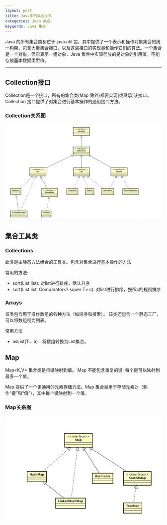 ```yaml
---
layout: post
title: Java中的集合关系
categories: Java 集合
keywords: Java 集合
---
```


Java 的所有集合类都位于 java.util 包，其中提供了一个表示和操作对象集合的统一构架，包含大量集合接口，以及这些接口的实现类和操作它们的算法。一个集合是一个对象，但它表示一组对象，Java 集合中实际存放的是对象的引用值，不能存放基本数据类型值。

---

## Collection接口

Collection是一个接口，所有的集合类(Map 除外)都要实现(或继承)该接口。Collection 接口提供了对集合进行基本操作的通用接口方法。

### Collection关系图
![Collection关系图](https://raw.githubusercontent.com/lyxiang/lyxiang.github.io/master/images/blog/collection-ref.png)

## 集合工具类

### Collections

此类是由静态方法组合的工具类。包含对集合进行基本操作的方法

常用的方法:
* sort(List<T> list): 对list进行排序，默认升序
* sort(List<T> list, Comparator<? super T> c): 对list进行排序，按照c的规则排序

### Arrays

该类包含用于操作数组的各种方法（如排序和搜索）。 该类还包含一个静态工厂，可以将数组视为列表。

常用方法
* asList(T... a)：将数组转换为List集合。

## Map

Map<K,V> 集合类是将键映射到值。 Map 不能包含重复的键; 每个键可以映射到最多一个值。

Map 提供了一个更通用的元素存储方法。Map 集合类用于存储元素对（称作“键”和“值”），其中每个键映射到一个值。

### Map关系图
![Map关系图](https://raw.githubusercontent.com/lyxiang/lyxiang.github.io/master/images/blog/map-ref.png)
